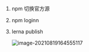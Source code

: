 

1. npm 切换官方源

2. npm loginn

3. lerna publish

   ![image-20210819164555117](/Users/bingyang/Documents/icey-wheels/docs/image/image-20210819164555117.png)
